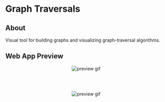 # Graph Traversals

## About
Visual tool for building graphs and visualizing graph-traversal algorithms.

## Web App Preview
<p align="center">
    <img src="https://i.gyazo.com/06f0aaa58598b2e065adebe88505c7b5.gif" alt="preview gif"/>
</p> <br/> <br/> 

<p align="center">
    <img src="https://i.gyazo.com/54eb2ea42a8786a995f2c216d678e641.gif" alt="preview gif"/>
</p> <br/> <br/>
